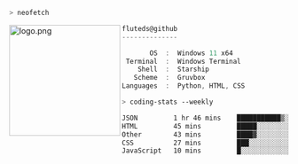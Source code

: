 ```zsh
> neofetch
```

<!--img align="left" src="https://github.com/fluteds.png" alt="logo.png" width="200"/>-->
<img align="left" src="https://external-content.duckduckgo.com/iu/?u=https%3A%2F%2F78.media.tumblr.com%2F975fca5f82161b190efdcaa05ffbd4ec%2Ftumblr_p6q6m9TJF01x3p3jmo1_500.png&f=1&nofb=1" alt="logo.png" width="200"/>

```csharp
fluteds@github
--------------

       OS  :  Windows 11 x64
 Terminal  :  Windows Terminal
    Shell  :  Starship
   Scheme  :  Gruvbox
Languages  :  Python, HTML, CSS
```

```zsh
> coding-stats --weekly
```

<!--START_SECTION:waka-->

```txt
JSON         1 hr 46 mins    ███████████▒░░░░░░░░░░░░░   45.47 %
HTML         45 mins         █████░░░░░░░░░░░░░░░░░░░░   19.55 %
Other        43 mins         ████▓░░░░░░░░░░░░░░░░░░░░   18.62 %
CSS          27 mins         ███░░░░░░░░░░░░░░░░░░░░░░   11.52 %
JavaScript   10 mins         █░░░░░░░░░░░░░░░░░░░░░░░░   04.30 %
```

<!--END_SECTION:waka-->

